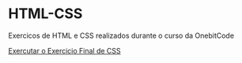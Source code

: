 # HTML-CSS
 Exercicos de HTML e CSS realizados durante o curso da OnebitCode

<a href = "https://github.com/VitorMelo0511/HTML-CSS/blob/main/CSS%20-%20Exercicio%20Final/index.html">Exercutar o Exercicio Final de CSS</a>